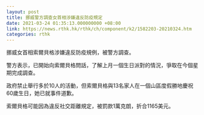 ```yaml
---
layout: post
title: 挪威警方調查女首相涉嫌違反防疫規定
date: 2021-03-24 01:35:13.000000000 +08:00
link: https://news.rthk.hk/rthk/ch/component/k2/1582203-20210324.htm
categories: rthk
---
```


挪威女首相索爾貝格涉嫌違反防疫規例，被警方調查。

警方表示，已開始向索爾貝格問話，了解上月一個生日派對的情況，爭取在今個星期完成調查。

政府禁止舉行多於10人的活動，但索爾貝格與13名家人在一個山區度假勝地慶祝60歲生日，她已就事件道歉。

索爾貝格可能因為違反社交距離規定，被罰款1萬克朗，折合1165美元。
